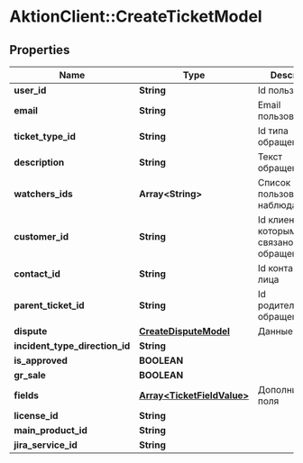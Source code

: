 # AktionClient::CreateTicketModel

## Properties
Name | Type | Description | Notes
------------ | ------------- | ------------- | -------------
**user_id** | **String** | Id пользователя | [optional] 
**email** | **String** | Email пользователя | 
**ticket_type_id** | **String** | Id типа обращения | 
**description** | **String** | Текст обращения | 
**watchers_ids** | **Array&lt;String&gt;** | Список Id пользователей-наблюдателей | [optional] 
**customer_id** | **String** | Id клиента, с которым связано обращений | [optional] 
**contact_id** | **String** | Id контактного лица | [optional] 
**parent_ticket_id** | **String** | Id родительского обращения | [optional] 
**dispute** | [**CreateDisputeModel**](CreateDisputeModel.md) | Данные спора | [optional] 
**incident_type_direction_id** | **String** |  | [optional] 
**is_approved** | **BOOLEAN** |  | [optional] 
**gr_sale** | **BOOLEAN** |  | [optional] 
**fields** | [**Array&lt;TicketFieldValue&gt;**](TicketFieldValue.md) | Дополнительные поля | [optional] 
**license_id** | **String** |  | [optional] 
**main_product_id** | **String** |  | [optional] 
**jira_service_id** | **String** |  | [optional] 


